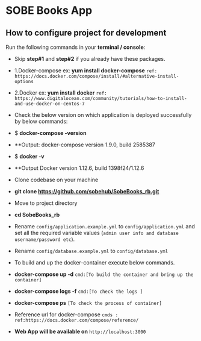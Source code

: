 # SOBE Books App

## How to configure project for development
Run the following commands in your **terminal / console**:

- Skip **step#1** and **step#2** if you already have these packages. 
- 1.Docker-compose ex: **yum install docker-compose**  `ref: https://docs.docker.com/compose/install/#alternative-install-options` 
- 2.Docker ex: **yum install docker** `ref: https://www.digitalocean.com/community/tutorials/how-to-install-and-use-docker-on-centos-7`

- Check the below version on which application is deployed successfully by below commands: 
- $ **docker-compose -version**
- **Output: docker-compose version 1.9.0, build 2585387

- $ **docker -v**
- **Output Docker version 1.12.6, build 1398f24/1.12.6

- Clone codebase on your machine
- **git clone https://github.com/sobehub/SobeBooks_rb.git** 

- Move to project directory
- **cd SobeBooks_rb**

- Rename `config/application.example.yml` to `config/application.yml` and set all the required variable values (`admin user info and database username/password etc`).
- Rename `config/database.example.yml` to `config/database.yml`

- To build and up the docker-container execute below commands.
- **docker-compose up -d**   `cmd:[To build the container and bring up the container]`
- **docker-compose logs -f** `cmd:[To check the logs ]`
- **docker-compose ps**  `[To check the process of container]` 
- Reference url for docker-compose `cmds : ref:https://docs.docker.com/compose/reference/` 
- **Web App will be available on** `http://localhost:3000`